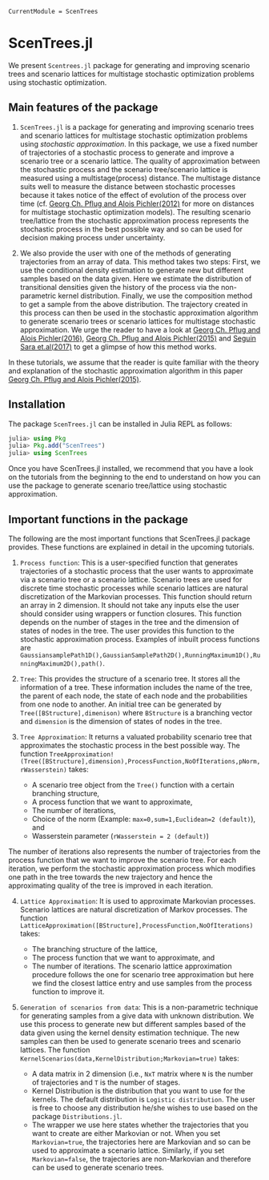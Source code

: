 ```@meta
CurrentModule = ScenTrees
```

# ScenTrees.jl

We present `Scentrees.jl` package for generating and improving scenario trees and scenario lattices for multistage stochastic optimization problems using stochastic optimization.

## Main features of the package

1. `ScenTrees.jl` is a package for generating and improving scenario trees and scenario lattices for multistage stochastic optimization problems using _stochastic approximation_. In this package, we use a fixed number of trajectories of a stochastic process to generate and improve a scenario tree or a scenario lattice. The quality of approximation between the stochastic process and the scenario tree/scenario lattice is measured using a multistage(process) distance. The multistage distance suits well to measure the distance between stochastic processes because it takes notice of the effect of evolution of the process over time (cf. [Georg Ch. Pflug and Alois Pichler(2012)](https://doi.org/10.1137/110825054) for more on distances for multistage stochastic optimization models). The resulting scenario tree/lattice from the stochastic approximation process represents the stochastic process in the best possible way and so can be used for decision making process under uncertainty.

2. We also provide the user with one of the methods of generating trajectories from an array of data. This method takes two steps: First, we use the conditional density estimation to generate new but different samples based on the data given. Here we estimate the distribution of transitional densities given the history of the process via the non-parametric kernel distribution. Finally, we use the composition method to get a sample from the above distribution. The trajectory created in this process can then be used in the stochastic approximation algorithm to generate scenario trees or scenario lattices for multistage stochastic approximation. We urge the reader to have a look at [Georg Ch. Pflug and Alois Pichler(2016)](https://doi.org/10.1137/15M1043376), [Georg Ch. Pflug and Alois Pichler(2015)](https://doi.org/10.1007/s10589-015-9758-0) and [Seguin Sara et.al(2017)](https://doi.org/10.1016/j.ejor.2016.11.028) to get a glimpse of how this method works.

In these tutorials, we assume that the reader is quite familiar with the theory and explanation of the stochastic approximation algorithm in this paper [Georg Ch. Pflug and Alois Pichler(2015)](https://doi.org/10.1007/s10589-015-9758-0).

## Installation

The package `ScenTrees.jl` can be installed in Julia REPL as follows:

```julia
julia> using Pkg
julia> Pkg.add("ScenTrees")
julia> using ScenTrees
```

Once you have ScenTrees.jl installed, we recommend that you have a look on the tutorials from the beginning to the end to understand on how you can use the package to generate scenario tree/lattice using stochastic approximation.

## Important functions in the package

The following are the most important functions that ScenTrees.jl package provides. These functions are explained in detail in the upcoming tutorials.

1. `Process function`: This is a user-specified function that generates trajectories of a stochastic process that the user wants to approximate via a scenario tree or a scenario lattice. Scenario trees are used for discrete time stochastic processes while scenario lattices are natural discretization of the Markovian processes. This function should return an array in 2 dimension. It should not take any inputs else the user should consider using wrappers or function closures. This function depends on the number of stages in  the tree and the dimension of states of nodes in the tree. The user provides this function to the stochastic approximation process. Examples of inbuilt process functions are `GaussiansamplePath1D(),GaussianSamplePath2D(),RunningMaximum1D(),RunningMaximum2D(),path()`.

2. `Tree`: This provides the structure of a scenario tree. It stores all the information of a tree. These information includes the name of the tree, the parent of each node, the state of each node and the probabilities from one node to another. An initial tree can be generated by `Tree([BStructure],dimenison)` where `BStructure` is a branching vector and `dimension` is the dimension of states of nodes in the tree.

3. `Tree Approximation`: It returns a valuated probability scenario tree that approximates the stochastic process in the best possible way. The function `TreeApproximation!(Tree([BStructure],dimension),ProcessFunction,NoOfIterations,pNorm,rWasserstein)` takes:
	* A scenario tree object from the `Tree()` function with a certain branching structure,
	* A process function that we want to approximate,
	* The number of iterations,
	* Choice of the norm (Example: `max=0,sum=1,Euclidean=2 (default)`), and
	* Wasserstein parameter (`rWasserstein = 2 (default)`)

The number of iterations also represents the number of trajectories from the process function that we want to improve the scenario tree. For each iteration, we perform the stochastic approximation process which modifies one path in the tree towards the new trajectory and hence the approximating quality of the tree is improved in each iteration.

4. `Lattice Approximation`: It is used to approximate Markovian processes. Scenario lattices are natural discretization of Markov processes. The function `LatticeApproximation([BStructure],ProcessFunction,NoOfIterations)` takes:
	* The branching structure of the lattice,
	* The process function that we want to approximate, and
	* The number of iterations.
The scenario lattice approximation procedure follows the one for scenario tree approximation but here we find the closest lattice entry and use samples from the process function to improve it.

5. `Generation of scenarios from data`: This is a non-parametric technique for generating samples from a give data with unknown distribution. We use this process to generate new but different samples based of the data given using the kernel density estimation technique. The new samples can then be used to generate scenario trees and scenario lattices. The function `KernelScenarios(data,KernelDistribution;Markovian=true)` takes:

	* A data matrix in 2 dimension (i.e., `NxT` matrix where `N` is the number of trajectories and `T` is the number of stages.
	* Kernel Distribution is the distribution that you want to use for the kernels. The default distribution is `Logistic distribution`. The user is free to choose any distribution he/she wishes to use based on the package `Distributions.jl`.
	* The wrapper we use here states whether the trajectories that you want to create are either Markovian or not. When you set `Markovian=true`, the trajectories here are Markovian and so can be used to approximate a scenario lattice. Similarly, if you set `Markovian=false`, the trajectories are non-Markovian and therefore can be used to generate scenario trees.
